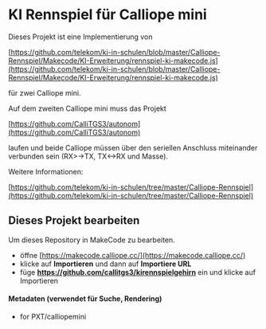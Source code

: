 # KI Rennspiel für Calliope mini

Dieses Projekt ist eine Implementierung von

[https://github.com/telekom/ki-in-schulen/blob/master/Calliope-Rennspiel/Makecode/KI-Erweiterung/rennspiel-ki-makecode.js](https://github.com/telekom/ki-in-schulen/blob/master/Calliope-Rennspiel/Makecode/KI-Erweiterung/rennspiel-ki-makecode.js)

für zwei Calliope mini.

Auf dem zweiten Calliope mini muss das Projekt 

[https://github.com/CalliTGS3/autonom](https://github.com/CalliTGS3/autonom) 

laufen und beide Calliope müssen über den seriellen Anschluss miteinander verbunden sein (RX>->TX, TX<->RX und Masse).


Weitere Informationen:

[https://github.com/telekom/ki-in-schulen/tree/master/Calliope-Rennspiel](https://github.com/telekom/ki-in-schulen/tree/master/Calliope-Rennspiel)



## Dieses Projekt bearbeiten

Um dieses Repository in MakeCode zu bearbeiten.

* öffne [https://makecode.calliope.cc/](https://makecode.calliope.cc/)
* klicke auf **Importieren** und dann auf **Importiere URL**
* füge **https://github.com/callitgs3/kirennspielgehirn** ein und klicke auf Importieren

#### Metadaten (verwendet für Suche, Rendering)

* for PXT/calliopemini
<script src="https://makecode.com/gh-pages-embed.js"></script><script>makeCodeRender("{{ site.makecode.home_url }}", "{{ site.github.owner_name }}/{{ site.github.repository_name }}");</script>
